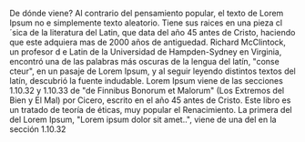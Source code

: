 De dónde viene?
Al contrario del pensamiento popular, el texto de Lorem Ipsum no e
 simplemente texto aleatorio. Tiene sus raices en una pieza cl´sica de la 
 literatura del Latin, que data del
año 45 antes de Cristo, haciendo que este adquiera mas de 2000 años de antiguedad. Richard McClintock, un profesor d
e Latin de la Universidad de Hampden-Sydney en Virginia, encontró una de las palabras más oscuras de la lengua del latín, "conse
cteur",
en un pasaje de Lorem Ipsum, y al seguir leyendo distintos textos
del latín, descubrió la fuente indudable. Lorem Ipsum viene de las secciones 1.10.32 y 1.10.33 de "de Finnibus Bonorum et Malorum"
(Los Extremos del Bien y El Mal) por Cicero, escrito en el año 45 antes
de Cristo. Este libro es un tratado de teoría de éticas, muy popular 
 el Renacimiento. La primera del del Lorem Ipsum, "Lorem ipsum dolor sit amet..", viene de una del en la sección
 1.10.32